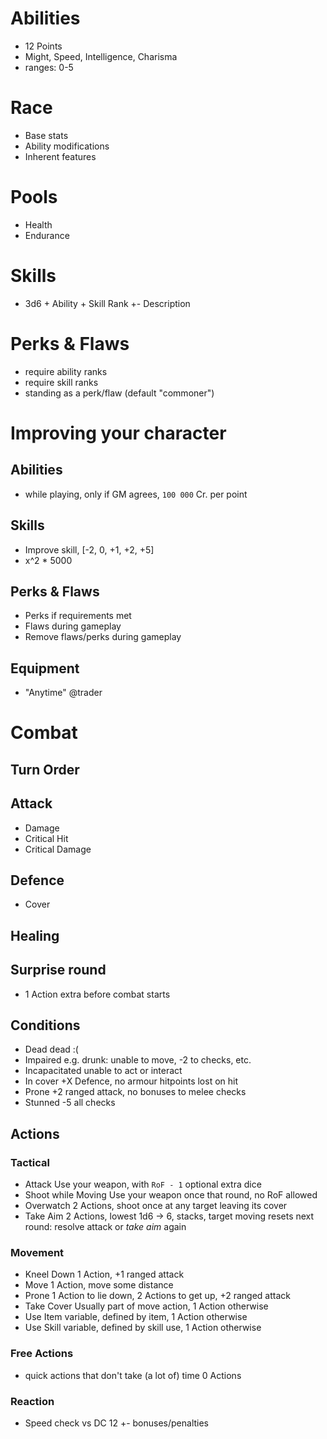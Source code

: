 # Abilities
- 12 Points
- Might, Speed, Intelligence, Charisma
- ranges: 0-5

# Race
- Base stats
- Ability modifications
- Inherent features

# Pools
- Health
- Endurance

# Skills
- 3d6 + Ability + Skill Rank +- Description

# Perks & Flaws
- require ability ranks
- require skill ranks
- standing as a perk/flaw (default "commoner")

# Improving your character
## Abilities
  - while playing, only if GM agrees, `100 000` Cr. per point
## Skills
  - Improve skill, [-2, 0, +1, +2, +5]
  - x^2 * 5000
## Perks & Flaws
  - Perks if requirements met
  - Flaws during gameplay
  - Remove flaws/perks during gameplay
## Equipment
  - "Anytime" @trader

# Combat
## Turn Order
## Attack
  - Damage
  - Critical Hit
  - Critical Damage
## Defence
  - Cover
## Healing
## Surprise round
  - 1 Action extra before combat starts

## Conditions
- Dead
  dead :(
- Impaired
  e.g. drunk: unable to move, -2 to checks, etc.
- Incapacitated
  unable to act or interact
- In cover
  +X Defence, no armour hitpoints lost on hit
- Prone
  +2 ranged attack, no bonuses to melee checks
- Stunned
  -5 all checks

## Actions

### Tactical
- Attack
  Use your weapon, with `RoF - 1` optional extra dice
- Shoot while Moving
  Use your weapon once that round, no RoF allowed
- Overwatch
  2 Actions, shoot once at any target leaving its cover
- Take Aim
  2 Actions, lowest 1d6 -> 6, stacks, target moving resets
  next round: resolve attack or *take aim* again

### Movement
- Kneel Down
  1 Action, +1 ranged attack
- Move
  1 Action, move some distance
- Prone
  1 Action to lie down, 2 Actions to get up, +2 ranged attack
- Take Cover
  Usually part of move action, 1 Action otherwise
- Use Item
  variable, defined by item, 1 Action otherwise
- Use Skill
  variable, defined by skill use, 1 Action otherwise

### Free Actions
- quick actions that don't take (a lot of) time
  0 Actions

### Reaction
- Speed check vs DC 12 +- bonuses/penalties
